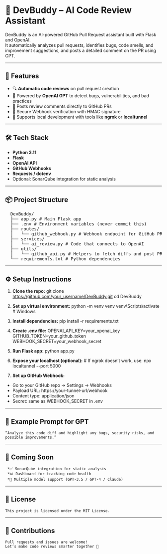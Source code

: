 # 🤖 DevBuddy – AI Code Review Assistant

DevBuddy is an AI-powered GitHub Pull Request assistant built with Flask and OpenAI.  
It automatically analyzes pull requests, identifies bugs, code smells, and improvement suggestions, and posts a detailed comment on the PR using GPT.

---

## 🚀 Features

- 🔍 **Automatic code reviews** on pull request creation
- 🤖 Powered by **OpenAI GPT** to detect bugs, vulnerabilities, and bad practices
- 🔔 Posts review comments directly to GitHub PRs
- 🔐 Secure Webhook verification with HMAC signature
- 🧪 Supports local development with tools like **ngrok** or **localtunnel**

---

## 🛠 Tech Stack

- **Python 3.11**
- **Flask**
- **OpenAI API**
- **GitHub Webhooks**
- **Requests / dotenv**
- Optional: SonarQube integration for static analysis

---

## 📦 Project Structure
<pre>  DevBuddy/ 
  ├── app.py # Main Flask app 
  ├── .env # Environment variables (never commit this) 
  ├── routes/ 
  │   └── github_webhook.py # Webhook endpoint for GitHub PRs 
  ├── services/ 
  │   └── ai_review.py # Code that connects to OpenAI 
  ├── utils/ 
  │   └── github_api.py # Helpers to fetch diffs and post PR comments 
  └── requirements.txt # Python dependencies  </pre>

---

## ⚙️ Setup Instructions

1. **Clone the repo:**
   git clone https://github.com/your_username/DevBuddy.git
   cd DevBuddy

2. **Set up virtual environment:**
    python -m venv venv
    venv\Scripts\activate  # Windows

3. **Install dependencies:**
    pip install -r requirements.txt
   
5. **Create .env file:**
    OPENAI_API_KEY=your_openai_key
    GITHUB_TOKEN=your_github_token
    WEBHOOK_SECRET=your_webhook_secret
   
6. **Run Flask app:**
    python app.py

7. **Expose your localhost (optional):**
        # If ngrok doesn’t work, use:
        npx localtunnel --port 5000

8. **Set up GitHub Webhook:**
  * Go to your GitHub repo → Settings → Webhooks
  * Payload URL: https://your-tunnel-url/webhook
  * Content type: application/json
  * Secret: same as WEBHOOK_SECRET in .env
 ---

## 🧠 Example Prompt for GPT
    “Analyze this code diff and highlight any bugs, security risks, and possible improvements.”

---
## 🧰 Coming Soon
     *✅ SonarQube integration for static analysis
     *📊 Dashboard for tracking code health
     *🧠 Multiple model support (GPT-3.5 / GPT-4 / Claude)
---
## 📄 License
    This project is licensed under the MIT License.
---
## 🙌 Contributions
    Pull requests and issues are welcome!
    Let’s make code reviews smarter together 🚀
